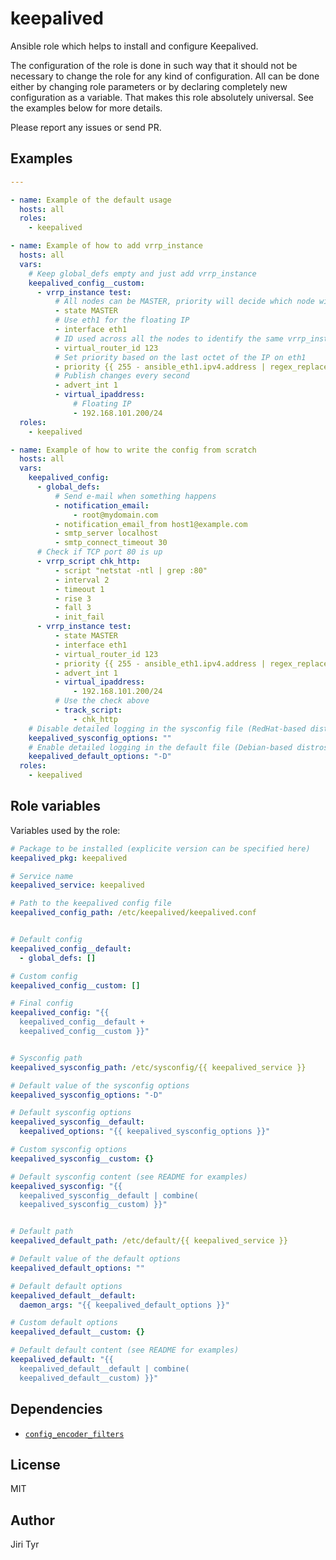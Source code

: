 keepalived
==========

Ansible role which helps to install and configure Keepalived.

The configuration of the role is done in such way that it should not be
necessary to change the role for any kind of configuration. All can be
done either by changing role parameters or by declaring completely new
configuration as a variable. That makes this role absolutely
universal. See the examples below for more details.

Please report any issues or send PR.


Examples
--------

```yaml
---

- name: Example of the default usage
  hosts: all
  roles:
    - keepalived

- name: Example of how to add vrrp_instance
  hosts: all
  vars:
    # Keep global_defs empty and just add vrrp_instance
    keepalived_config__custom:
      - vrrp_instance test:
          # All nodes can be MASTER, priority will decide which node will get the floating IP
          - state MASTER
          # Use eth1 for the floating IP
          - interface eth1
          # ID used across all the nodes to identify the same vrrp_instance
          - virtual_router_id 123
          # Set priority based on the last octet of the IP on eth1
          - priority {{ 255 - ansible_eth1.ipv4.address | regex_replace('^.*\.') | int }}
          # Publish changes every second
          - advert_int 1
          - virtual_ipaddress:
              # Floating IP
              - 192.168.101.200/24
  roles:
    - keepalived

- name: Example of how to write the config from scratch
  hosts: all
  vars:
    keepalived_config:
      - global_defs:
          # Send e-mail when something happens
          - notification_email:
              - root@mydomain.com
          - notification_email_from host1@example.com
          - smtp_server localhost
          - smtp_connect_timeout 30
      # Check if TCP port 80 is up
      - vrrp_script chk_http:
          - script "netstat -ntl | grep :80"
          - interval 2
          - timeout 1
          - rise 3
          - fall 3
          - init_fail
      - vrrp_instance test:
          - state MASTER
          - interface eth1
          - virtual_router_id 123
          - priority {{ 255 - ansible_eth1.ipv4.address | regex_replace('^.*\.') | int }}
          - advert_int 1
          - virtual_ipaddress:
              - 192.168.101.200/24
          # Use the check above
          - track_script:
              - chk_http
    # Disable detailed logging in the sysconfig file (RedHat-based distros only)
    keepalived_sysconfig_options: ""
    # Enable detailed logging in the default file (Debian-based distros only)
    keepalived_default_options: "-D"
  roles:
    - keepalived
```


Role variables
--------------

Variables used by the role:

```yaml
# Package to be installed (explicite version can be specified here)
keepalived_pkg: keepalived

# Service name
keepalived_service: keepalived

# Path to the keepalived config file
keepalived_config_path: /etc/keepalived/keepalived.conf


# Default config
keepalived_config__default:
  - global_defs: []

# Custom config
keepalived_config__custom: []

# Final config
keepalived_config: "{{
  keepalived_config__default +
  keepalived_config__custom }}"


# Sysconfig path
keepalived_sysconfig_path: /etc/sysconfig/{{ keepalived_service }}

# Default value of the sysconfig options
keepalived_sysconfig_options: "-D"

# Default sysconfig options
keepalived_sysconfig__default:
  keepalived_options: "{{ keepalived_sysconfig_options }}"

# Custom sysconfig options
keepalived_sysconfig__custom: {}

# Default sysconfig content (see README for examples)
keepalived_sysconfig: "{{
  keepalived_sysconfig__default | combine(
  keepalived_sysconfig__custom) }}"


# Default path
keepalived_default_path: /etc/default/{{ keepalived_service }}

# Default value of the default options
keepalived_default_options: ""

# Default default options
keepalived_default__default:
  daemon_args: "{{ keepalived_default_options }}"

# Custom default options
keepalived_default__custom: {}

# Default default content (see README for examples)
keepalived_default: "{{
  keepalived_default__default | combine(
  keepalived_default__custom) }}"
```


Dependencies
------------

- [`config_encoder_filters`](https://github.com/jtyr/ansible-config_encoder_filters)


License
-------

MIT


Author
------

Jiri Tyr
